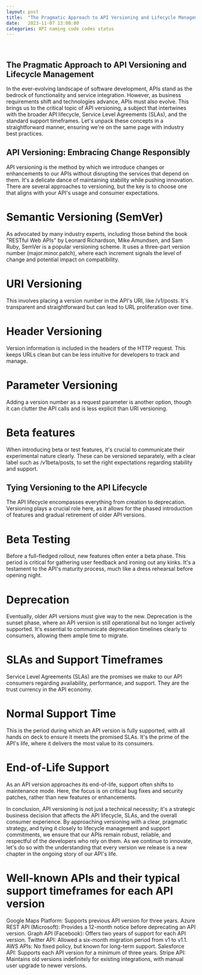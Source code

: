 ```yaml
---
layout: post
title:  "The Pragmatic Approach to API Versioning and Lifecycle Management"
date:   2023-11-07 13:00:00
categories: API naming code codes status
---
```

  
&nbsp;  

## The Pragmatic Approach to API Versioning and Lifecycle Management

In the ever-evolving landscape of software development, APIs stand as the bedrock of functionality and service integration. However, as business requirements shift and technologies advance, APIs must also evolve. This brings us to the critical topic of API versioning, a subject that intertwines with the broader API lifecycle, Service Level Agreements (SLAs), and the standard support timeframes. Let's unpack these concepts in a straightforward manner, ensuring we're on the same page with industry best practices.

## API Versioning: Embracing Change Responsibly

API versioning is the method by which we introduce changes or enhancements to our APIs without disrupting the services that depend on them. It's a delicate dance of maintaining stability while pushing innovation. There are several approaches to versioning, but the key is to choose one that aligns with your API's usage and consumer expectations.

# Semantic Versioning (SemVer)
As advocated by many industry experts, including those behind the book "RESTful Web APIs" by Leonard Richardson, Mike Amundsen, and Sam Ruby, SemVer is a popular versioning scheme. It uses a three-part version number (major.minor.patch), where each increment signals the level of change and potential impact on compatibility.

# URI Versioning

This involves placing a version number in the API's URI, like /v1/posts. It's transparent and straightforward but can lead to URL proliferation over time.

# Header Versioning

Version information is included in the headers of the HTTP request. This keeps URLs clean but can be less intuitive for developers to track and manage.

# Parameter Versioning

Adding a version number as a request parameter is another option, though it can clutter the API calls and is less explicit than URI versioning.

# Beta features
When introducing beta or test features, it's crucial to communicate their experimental nature clearly. These can be versioned separately, with a clear label such as /v1beta/posts, to set the right expectations regarding stability and support.

## Tying Versioning to the API Lifecycle

The API lifecycle encompasses everything from creation to deprecation. Versioning plays a crucial role here, as it allows for the phased introduction of features and gradual retirement of older API versions.

# Beta Testing
Before a full-fledged rollout, new features often enter a beta phase. This period is critical for gathering user feedback and ironing out any kinks. It's a testament to the API's maturity process, much like a dress rehearsal before opening night.

# Deprecation
Eventually, older API versions must give way to the new. Deprecation is the sunset phase, where an API version is still operational but no longer actively supported. It's essential to communicate deprecation timelines clearly to consumers, allowing them ample time to migrate.

# SLAs and Support Timeframes

Service Level Agreements (SLAs) are the promises we make to our API consumers regarding availability, performance, and support. They are the trust currency in the API economy.

# Normal Support Time
This is the period during which an API version is fully supported, with all hands on deck to ensure it meets the promised SLAs. It's the prime of the API's life, where it delivers the most value to its consumers.

# End-of-Life Support
As an API version approaches its end-of-life, support often shifts to maintenance mode. Here, the focus is on critical bug fixes and security patches, rather than new features or enhancements.

In conclusion, API versioning is not just a technical necessity; it's a strategic business decision that affects the API lifecycle, SLAs, and the overall consumer experience. By approaching versioning with a clear, pragmatic strategy, and tying it closely to lifecycle management and support commitments, we ensure that our APIs remain robust, reliable, and respectful of the developers who rely on them. As we continue to innovate, let's do so with the understanding that every version we release is a new chapter in the ongoing story of our API's life.


# Well-known APIs and their typical support timeframes for each API version

Google Maps Platform: Supports previous API version for three years.
Azure REST API (Microsoft): Provides a 12-month notice before deprecating an API version.
Graph API (Facebook): Offers two years of support for each API version.
Twitter API: Allowed a six-month migration period from v1 to v1.1.
AWS APIs: No fixed policy, but known for long-term support.
Salesforce API: Supports each API version for a minimum of three years.
Stripe API: Maintains old versions indefinitely for existing integrations, with manual user upgrade to newer versions.